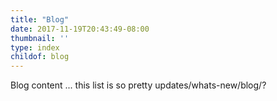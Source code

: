 ```yaml
---
title: "Blog"
date: 2017-11-19T20:43:49-08:00
thumbnail: ''
type: index
childof: blog
---
```


Blog content ... this list is so pretty updates/whats-new/blog/?
